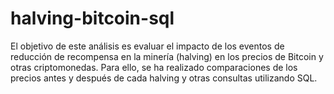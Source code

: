 # halving-bitcoin-sql
El objetivo de este análisis es evaluar el impacto de los eventos de reducción de recompensa en la minería (halving) en los precios de Bitcoin y otras criptomonedas. Para ello, se ha realizado comparaciones de los precios antes y después de cada halving y otras consultas utilizando SQL.
